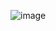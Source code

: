 ![image](https://user-images.githubusercontent.com/101611468/186507362-4c1b6b2c-5cf0-4bc0-b24a-26e9a2f5b7aa.png)
